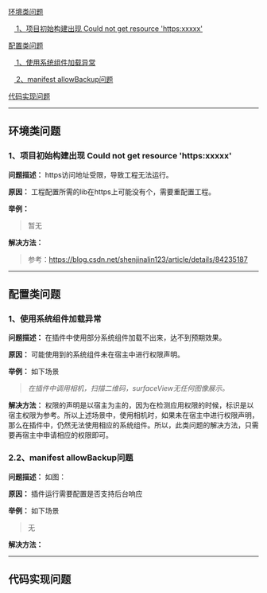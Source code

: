 
[环境类问题](#1) 

&nbsp;&nbsp;&nbsp;[ 1、项目初始构建出现 Could not get resource 'https:xxxxx'](#1.1) 


[配置类问题](#2) 

&nbsp;&nbsp;&nbsp;[ 1、使用系统组件加载异常](#2.1)  

&nbsp;&nbsp;&nbsp;[ 2、manifest allowBackup问题](#2.2) 

[代码实现问题](#3) 

------------
<h2 id='1'> 环境类问题</h2>

<h3 id='1.1'>1、项目初始构建出现 Could not get resource 'https:xxxxx'</h3>

**问题描述：** https访问地址受限，导致工程无法运行。

**原因：** 工程配置所需的lib在https上可能没有个，需要重配置工程。

**举例：** 

> 暂无


**解决方法：** 

> 参考：https://blog.csdn.net/shenjinalin123/article/details/84235187

------------
<h2 id='2'> 配置类问题</h2>

<h3 id='2.1'>1、使用系统组件加载异常</h3>

**问题描述：** 在插件中使用部分系统组件加载不出来，达不到预期效果。

**原因：** 可能使用到的系统组件未在宿主中进行权限声明。

**举例：** 如下场景

> *在插件中调用相机，扫描二维码，surfaceView无任何图像展示。*


**解决方法：** 权限的声明是以宿主为主的，因为在检测应用权限的时候，标识是以宿主权限为参考。所以上述场景中，使用相机时，如果未在宿主中进行权限声明，那么在插件中，仍然无法使用相应的系统组件。所以，此类问题的解决方法，只需要再宿主中申请相应的权限即可。

<h3 id='2.2'>2.2、manifest allowBackup问题</h3>

**问题描述：**  如图：


**原因：** 插件运行需要配置是否支持后台响应

**举例：** 如下场景

> 无


**解决方法：** 

------------
<h2 id='3'> 代码实现问题</h2>

